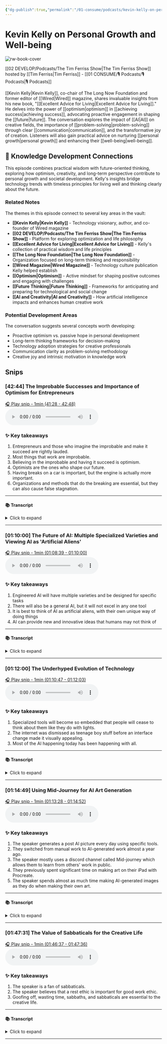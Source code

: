 ```yaml
---
{"dg-publish":true,"permalink":"/01-consume/podcasts/kevin-kelly-on-personal-growth-and-well-being/","title":"Kevin Kelly on Personal Growth and Well-being","tags":["podcasts","personal-growth","well-being","optimism","future-thinking","ai","creativity","communication","problem-solving"]}
---
```


# Kevin Kelly on Personal Growth and Well-being

![rw-book-cover](https://wsrv.nl/?url=https%3A%2F%2Fcontent.production.cdn.art19.com%2Fimages%2F69%2F10%2F10%2Ffb%2F691010fb-625e-4abe-993c-a57228b28dbe%2F91cb53ae0d5dbb379b9dffecf0a772593891d0d09bbe6d90ee746edbdb79e3ec75584f2ceb8260e9f675a90c05419b9b99842a76905b686f0f51c1a9d3e227ab.jpeg&w=300&h=300)

[[02 DEVELOP/Podcasts/The Tim Ferriss Show\|The Tim Ferriss Show]] hosted by [[Tim Ferriss\|Tim Ferriss]] - [[01 CONSUME/🎙️ Podcasts/🎙️ Podcasts\|🎙️ Podcasts]]

[[Kevin Kelly\|Kevin Kelly]], co-chair of The Long Now Foundation and former editor of [[Wired\|Wired]] magazine, shares invaluable insights from his new book, "[[Excellent Advice for Living\|Excellent Advice for Living]]." He delves into the power of [[optimism\|optimism]] in [[achieving success\|achieving success]], advocating proactive engagement in shaping the [[future\|future]]. The conversation explores the impact of [[AI\|AI]] on creative fields, the importance of [[problem-solving\|problem-solving]] through clear [[communication\|communication]], and the transformative joy of creation. Listeners will also gain practical advice on nurturing [[personal growth\|personal growth]] and enhancing their [[well-being\|well-being]].

## 🧠 Knowledge Development Connections

This episode combines practical wisdom with future-oriented thinking, exploring how optimism, creativity, and long-term perspective contribute to personal growth and societal development. Kelly's insights bridge technology trends with timeless principles for living well and thinking clearly about the future.

### Related Notes

The themes in this episode connect to several key areas in the vault:

- **[[Kevin Kelly\|Kevin Kelly]]** - Technology visionary, author, and co-founder of Wired magazine
- **[[02 DEVELOP/Podcasts/The Tim Ferriss Show\|The Tim Ferriss Show]]** - Platform for exploring optimization and life philosophy
- **[[Excellent Advice for Living\|Excellent Advice for Living]]** - Kelly's collection of practical wisdom and life principles
- **[[The Long Now Foundation\|The Long Now Foundation]]** - Organization focused on long-term thinking and responsibility
- **[[Wired Magazine\|Wired Magazine]]** - Technology culture publication Kelly helped establish
- **[[Optimism\|Optimism]]** - Active mindset for shaping positive outcomes and engaging with challenges
- **[[Future Thinking\|Future Thinking]]** - Frameworks for anticipating and preparing for technological and social change
- **[[AI and Creativity\|AI and Creativity]]** - How artificial intelligence impacts and enhances human creative work

### Potential Development Areas

The conversation suggests several concepts worth developing:
- Proactive optimism vs. passive hope in personal development
- Long-term thinking frameworks for decision-making
- Technology adoption strategies for creative professionals
- Communication clarity as problem-solving methodology
- Creative joy and intrinsic motivation in knowledge work
 


## Snips


### [42:44] The Improbable Successes and Importance of Optimism for Entrepreneurs


[🎧 Play snip - 1min️ (41:28 - 42:48)](https://share.snipd.com/snip/9d07cdd5-1f33-42bd-bde8-377d105162a7)
<audio controls> <source src="https://rss.art19.com/episodes/fd75645a-baca-41df-8e00-2fe6efad7ebf.mp3?rss_browser=BAhJIgpTbmlwZAY6BkVU--7de01baece82063bda1cca2dc0d698735fdbe34a#t=41:28,42:48"> </audio>




### ✨ Key takeaways
1. Entrepreneurs and those who imagine the improbable and make it succeed are rightly lauded.
2. Most things that work are improbable.
3. Believing in the improbable and having it succeed is optimism.
4. Optimists are the ones who shape our future.
5. Having breaks on a car is important, but the engine is actually more important.
6. Organizations and methods that do the breaking are essential, but they can also cause false stagnation.


---




#### 📚 Transcript
<details>
<summary>Click to expand</summary>
<blockquote><b>Kevin Kelly</b><br/><br/>Is much easier to imagine how things break than it is to see how they work. And that's why entrepreneurs and all the others are rightly lauded because they're going against that grain. It is hard to imagine how we could have this thing that seems like it is improbable. And most things that work are improbable. That's the definition from the Santa Fe complexity theory is that things breaking down is the probable. Things, complicated things working are improbable by definition. And so you're against the improbable and that work of imagining the improbable and having the improbable succeed and believing it can is optimism, which means that the optimists are The ones who shape our future. So I'd like to give a little story of like a car. You need to have brakes on the car to steer the car. I'm with you so far. But the engine is actually the more important element. So there are people and there are organizations and there are methods that are going to be doing the braking. And I think they're essential. I want brakes on the car. But I just feel that the brake can overwhelm in cross-stagnation in that we also want to remember to focus on making the engine even stronger. So I emphasize the engine. So</blockquote>
</details>



---


### [01:10:00] The Future of AI: Multiple Specialized Varieties and Viewing AI as 'Artificial Aliens'


[🎧 Play snip - 1min️ (01:08:39 - 01:10:00)](https://share.snipd.com/snip/5ee2135d-9de0-4825-bf3e-9148ca31f161)
<audio controls> <source src="https://rss.art19.com/episodes/fd75645a-baca-41df-8e00-2fe6efad7ebf.mp3?rss_browser=BAhJIgpTbmlwZAY6BkVU--7de01baece82063bda1cca2dc0d698735fdbe34a#t=01:08:39,01:10:00"> </audio>




### ✨ Key takeaways
1. Engineered AI will have multiple varieties and be designed for specific tasks
2. There will also be a general AI, but it will not excel in any one tool
3. It is best to think of AI as artificial aliens, with their own unique way of doing things
4. AI can provide new and innovative ideas that humans may not think of


---




#### 📚 Transcript
<details>
<summary>Click to expand</summary>
<blockquote><b>Kevin Kelly</b><br/><br/>Dumb Schmarten is going to be engineered and will have multiple. So it'd be more and more difficult to kind of generalize. What I'm saying is that they're going to be engineered for specific tasks primarily. And there will be a general one. But the general one would be kind of like the Swiss Army knife. You know, it's like good generally, but not really the best in any one tool. That's the engineering maxim. So we should expect multiple varieties of these. And I think the other thing is that for me, the best stance is to think of them as artificial aliens. Aliens mean they could be like Spock or Yoda, very, very smart, but they're just doing things differently than we would do. If they have a sense of humor, it'll be a little off. But that is actually their benefit, because they help us think different. And that's what we're going to be using them for. That's what people are already using them for, is generating ideas. Like, there's probably an idea that no human would ever come up with, and that helps me come up with a new idea. The third thing I would say about the AIs is that most of them will be unseen. They'll be behind the office operating things, the plumbing, the infrastructure. And that's actually a sign of their success. Technologies succeed when we don't see them anymore. We don't think about them. They become boring. The majority of the stuff won't even be outward facing. They'll</blockquote>
</details>



---


### [01:12:00] The Underhyped Evolution of Technology


[🎧 Play snip - 1min️ (01:10:47 - 01:12:03)](https://share.snipd.com/snip/98739824-e3ce-4073-ae37-e5f09a5ed705)
<audio controls> <source src="https://rss.art19.com/episodes/fd75645a-baca-41df-8e00-2fe6efad7ebf.mp3?rss_browser=BAhJIgpTbmlwZAY6BkVU--7de01baece82063bda1cca2dc0d698735fdbe34a#t=01:10:47,01:12:03"> </audio>




### ✨ Key takeaways
1. Specialized tools will become so embedded that people will cease to think about them like they do with lights.
2. The internet was dismissed as teenage boy stuff before an interface change made it visually appealing.
3. Most of the AI happening today has been happening with all.


---




#### 📚 Transcript
<details>
<summary>Click to expand</summary>
<blockquote><b>Kevin Kelly</b><br/><br/>Everything you've said makes sense and tools will get specialized.</blockquote><br/><blockquote><b>Tim Ferriss</b><br/><br/>They will become so embedded that we will cease to think about them, hopefully, right? In the same way that you waved at the lights, you know, we have all sorts of lights in here, but it's not like we walk into any room with artificial light and we think, good Lord. What is this miracle of engineering and human ingenuity? I think most folks would be like, okay, okay. So why is it under hype? What should surprise people or what are people not appreciating?</blockquote><br/><blockquote><b>Kevin Kelly</b><br/><br/>So I was involved with the internet. I was living online for at least 10 years before 1992, 93, when WIRES started. And in a certain sense, it was like, we couldn't get anybody to take it seriously. It was dismissed as teenage boy stuff. And it was kind of, that's what it was. But I felt like, no, this is like, this is really significant. This is really powerful. And what changed it was an interface change. It became visual for the first time. And the web was pictures and stuff. And that's when everybody got it. Most of the AI happening today has been happening with all these chat, has been happening for years. What's new is that we now have an interface. We have the conversational. It's the idea of the large language We</blockquote>
</details>



---


### [01:14:49] Using Mid-Journey for AI Art Generation


[🎧 Play snip - 1min️ (01:13:28 - 01:14:52)](https://share.snipd.com/snip/1d2997a2-2ee8-42de-81ba-7d5ccd00f5e2)
<audio controls> <source src="https://rss.art19.com/episodes/fd75645a-baca-41df-8e00-2fe6efad7ebf.mp3?rss_browser=BAhJIgpTbmlwZAY6BkVU--7de01baece82063bda1cca2dc0d698735fdbe34a#t=01:13:28,01:14:52"> </audio>




### ✨ Key takeaways
1. The speaker generates a post AI picture every day using specific tools.
2. They switched from manual work to AI-generated work almost a year ago.
3. The speaker mostly uses a discord channel called Mid-journey which allows them to learn from others' work in public.
4. They previously spent significant time on making art on their iPad with Procreate.
5. The speaker spends almost as much time making AI-generated images as they do when making their own art.


---




#### 📚 Transcript
<details>
<summary>Click to expand</summary>
<blockquote><b>Kevin Kelly</b><br/><br/>All, I generate posts, a AI picture every day in the half bin. When did you switch from manual to? Last June, almost a year ago. Which tools do you mostly use? I tend to go to MidJourney still.. Midjourney has a very curious interface. It's a Discord channel. And at first, I was completely bamboozled and infuriated with that. But I came to see it as genius. Why is that? Because everybody's working in the open. It's like the ultimate learning vehicle. And I learn something every time I go on. Being a student in the surgery theater back in the day. Exactly. You're seeing how other people do it. It's not behind closed doors. They're doing it in public. And oh my gosh, you learn so much that way. So fast. And what's interesting, the year before that I did a piece of art every day on my iPad with Procreate, I spent almost as much time on the AIs making an image as I do when I make it myself. Because again, the accusation among the painters in the 1800s when the photography came along was, oh, you guys, you just push the button. And we realized, of course, now that photography is not just pushing the button. There's a lot more involved in making a really great photograph than just pushing the button. You have to be in the right position, all this kind of stuff. And the same thing with the AIR. It's,</blockquote>
</details>



---


### [01:47:31] The Value of Sabbaticals for the Creative Life


[🎧 Play snip - 1min️ (01:46:37 - 01:47:36)](https://share.snipd.com/snip/31278741-66a3-45bb-bf44-4a042dc22aa8)
<audio controls> <source src="https://rss.art19.com/episodes/fd75645a-baca-41df-8e00-2fe6efad7ebf.mp3?rss_browser=BAhJIgpTbmlwZAY6BkVU--7de01baece82063bda1cca2dc0d698735fdbe34a#t=01:46:37,01:47:36"> </audio>




### ✨ Key takeaways
1. The speaker is a fan of sabbaticals.
2. The speaker believes that a rest ethic is important for good work ethic.
3. Goofing off, wasting time, sabbaths, and sabbaticals are essential to the creative life.


---




#### 📚 Transcript
<details>
<summary>Click to expand</summary>
<blockquote><b>Kevin Kelly</b><br/><br/>Going to take a slight detour because that is my want.</blockquote><br/><blockquote><b>Tim Ferriss</b><br/><br/>I'm going to take a slight detour because this is on my mind. Do you still recommend sabbaticals? And how would you suggest, maybe for people who have not heard our prior conversations, think about sabbaticals, the value of how to actually take a sabbatical.</blockquote><br/><blockquote><b>Kevin Kelly</b><br/><br/>What does that mean? Right, right, right. No, I'm a huge fan of sabbaticals. And I think I had some advice in the book. I put it, I think we overemphasize our productivity and efficiency, but the best thing for your work ethic is to have a rest ethic. Yes, actually, that's one I've started. Something along the lines of the key to a great work ethic is having a great rest ethic. So this idea of, I think, goofing off, wasting time, sabbaticals, Sabbaths, taking a Sabbath, are all essential to the creative life. It's</blockquote>
</details>



---

